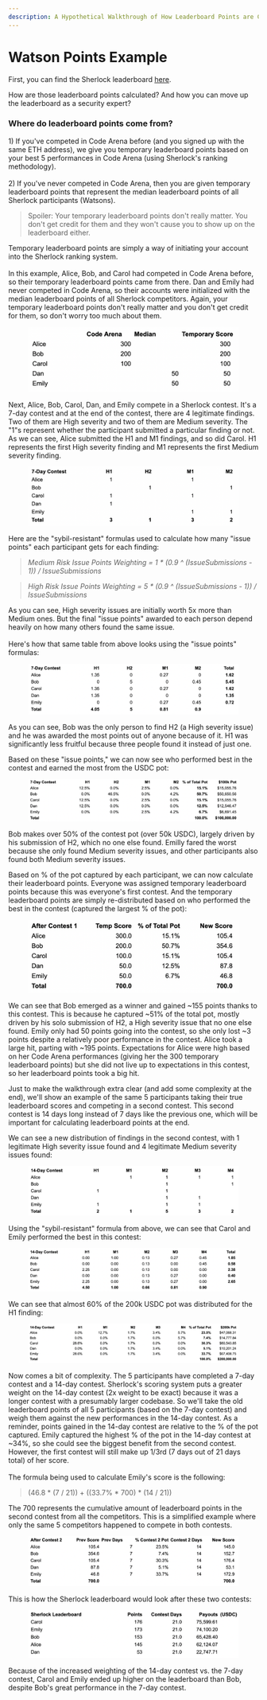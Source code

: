 ```yaml
---
description: A Hypothetical Walkthrough of How Leaderboard Points are Calculated
---
```


# Watson Points Example

First, you can find the Sherlock leaderboard [here](https://app.sherlock.xyz/audits/leaderboard).&#x20;

How are those leaderboard points calculated? And how you can move up the leaderboard as a security expert?

### **Where do leaderboard points come from?**

1\) If you've competed in Code Arena before (and you signed up with the same ETH address), we give you temporary leaderboard points based on your best 5 performances in Code Arena (using Sherlock's ranking methodology).\
\
2\) If you've never competed in Code Arena, then you are given temporary leaderboard points that represent the median leaderboard points of all Sherlock participants (Watsons).&#x20;

> Spoiler: Your temporary leaderboard points don't really matter. You don't get credit for them and they won't cause you to show up on the leaderboard either.&#x20;

Temporary leaderboard points are simply a way of initiating your account into the Sherlock ranking system. \
\
In this example, Alice, Bob, and Carol had competed in Code Arena before, so their temporary leaderboard points came from there. Dan and Emily had never competed in Code Arena, so their accounts were initialized with the median leaderboard points of all Sherlock competitors. Again, your temporary leaderboard points don't really matter and you don't get credit for them, so don't worry too much about them.&#x20;

<figure><img src="../../.gitbook/assets/image (8).png" alt=""><figcaption></figcaption></figure>

Next, Alice, Bob, Carol, Dan, and Emily compete in a Sherlock contest. It's a 7-day contest and at the end of the contest, there are 4 legitimate findings. Two of them are High severity and two of them are Medium severity. The "1"s represent whether the participant submitted a particular finding or not. As we can see, Alice submitted the H1 and M1 findings, and so did Carol. H1 represents the first High severity finding and M1 represents the first Medium severity finding.&#x20;

<figure><img src="../../.gitbook/assets/image (10).png" alt=""><figcaption></figcaption></figure>

Here are the "sybil-resistant" formulas used to calculate how many "issue points" each participant gets for each finding:

> _Medium Risk Issue Points Weighting = 1 \* (0.9 ^ (IssueSubmissions - 1)) / IssueSubmissions_

> _High Risk Issue Points Weighting = 5 \* (0.9 ^ (IssueSubmissions - 1)) / IssueSubmissions_

As you can see, High severity issues are initially worth 5x more than Medium ones. But the final "issue points" awarded to each person depend heavily on how many others found the same issue. \
\
Here's how that same table from above looks using the "issue points" formulas:

<figure><img src="../../.gitbook/assets/image (7).png" alt=""><figcaption></figcaption></figure>

As you can see, Bob was the only person to find H2 (a High severity issue) and he was awarded the most points out of anyone because of it. H1 was significantly less fruitful because three people found it instead of just one.

Based on these "issue points," we can now see who performed best in the contest and earned the most from the USDC pot:

<figure><img src="../../.gitbook/assets/image (4).png" alt=""><figcaption></figcaption></figure>

Bob makes over 50% of the contest pot (over 50k USDC), largely driven by his submission of H2, which no one else found. Emilly fared the worst because she only found Medium severity issues, and other participants also found both Medium severity issues.&#x20;

Based on % of the pot captured by each participant, we can now calculate their leaderboard points. Everyone was assigned temporary leaderboard points because this was everyone's first contest. And the temporary leaderboard points are simply re-distributed based on who performed the best in the contest (captured the largest % of the pot):

<figure><img src="../../.gitbook/assets/image (1).png" alt=""><figcaption></figcaption></figure>

We can see that Bob emerged as a winner and gained \~155 points thanks to this contest. This is because he captured \~51% of the total pot, mostly driven by his solo submission of H2, a High severity issue that no one else found. Emily only had 50 points going into the contest, so she only lost \~3 points despite a relatively poor performance in the contest. Alice took a large hit, parting with \~195 points. Expectations for Alice were high based on her Code Arena performances (giving her the 300 temporary leaderboard points) but she did not live up to expectations in this contest, so her leaderboard points took a big hit.&#x20;

Just to make the walkthrough extra clear (and add some complexity at the end), we'll show an example of the same 5 participants taking their true leaderboard scores and competing in a second contest. This second contest is 14 days long instead of 7 days like the previous one, which will be important for calculating leaderboard points at the end.&#x20;

We can see a new distribution of findings in the second contest, with 1 legitimate High severity issue found and 4 legitimate Medium severity issues found:

<figure><img src="../../.gitbook/assets/image (9).png" alt=""><figcaption></figcaption></figure>

Using the "sybil-resistant" formula from above, we can see that Carol and Emily performed the best in this contest:

<figure><img src="../../.gitbook/assets/image (2).png" alt=""><figcaption></figcaption></figure>

We can see that almost 60% of the 200k USDC pot was distributed for the H1 finding:

<figure><img src="../../.gitbook/assets/image (5).png" alt=""><figcaption></figcaption></figure>

Now comes a bit of complexity. The 5 participants have completed a 7-day contest and a 14-day contest. Sherlock's scoring system puts a greater weight on the 14-day contest (2x weight to be exact) because it was a longer contest with a presumably larger codebase. So we'll take the old leaderboard points of all 5 participants (based on the 7-day contest) and weigh them against the new performances in the 14-day contest. As a reminder, points gained in the 14-day contest are relative to the % of the pot captured. Emily captured the highest % of the pot in the 14-day contest at \~34%, so she could see the biggest benefit from the second contest. However, the first contest will still make up 1/3rd (7 days out of 21 days total) of her score. \
\
The formula being used to calculate Emily's score is the following:

> (46.8 \* (7 / 21)) + ((33.7% \* 700) \* (14 / 21))

The 700 represents the cumulative amount of leaderboard points in the second contest from all the competitors. This is a simplified example where only the same 5 competitors happened to compete in both contests.&#x20;

<figure><img src="../../.gitbook/assets/image (6).png" alt=""><figcaption></figcaption></figure>

This is how the Sherlock leaderboard would look after these two contests:

<figure><img src="../../.gitbook/assets/image (3).png" alt=""><figcaption></figcaption></figure>

Because of the increased weighting of the 14-day contest vs. the 7-day contest, Carol and Emily ended up higher on the leaderboard than Bob, despite Bob's great performance in the 7-day contest.&#x20;
